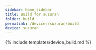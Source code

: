 ```yaml
---
sidebar: home_sidebar
title: Build for suzuran
folder: build
permalink: /devices/suzuran/build
device: suzuran
---
```

{% include templates/device_build.md %}
